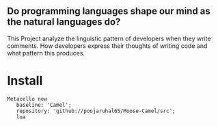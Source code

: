 ## Do programming languages shape our mind as the natural languages do?
This Project analyze the linguistic pattern of developers when they write comments. 
How developers express their thoughts of writing code and what pattern this produces.

# Install
```smalltalk
Metacello new
   baseline: 'Camel';
   repository: 'github://poojaruhal65/Moose-Camel/src';
   loa

